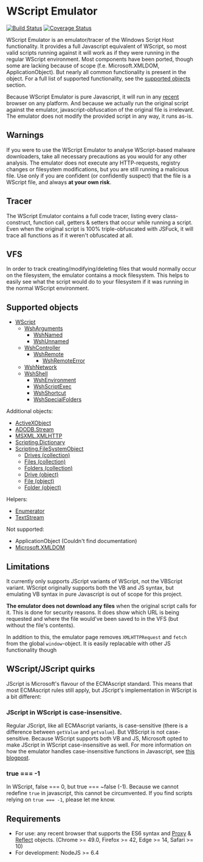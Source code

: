 # WScript Emulator

[![Build Status](https://travis-ci.org/mrpapercut/wscript.svg?branch=master)](https://travis-ci.org/mrpapercut/wscript)
[![Coverage Status](https://coveralls.io/repos/github/mrpapercut/wscript/badge.svg?branch=master)](https://coveralls.io/github/mrpapercut/wscript?branch=master)

WScript Emulator is an emulator/tracer of the Windows Script Host functionality. It provides a full Javascript equivalent of WScript, so most valid scripts running against it will work as if they were running in the regular WScript environment.
Most components have been ported, though some are lacking because of scope (f.e. Microsoft.XMLDOM, ApplicationObject). But nearly all common functionality is present in the object. For a full list of supported functionality, see the [supported objects](#user-content-supported-objects) section.

Because WScript Emulator is pure Javascript, it will run in any [recent](#user-content-requirements) browser on any platform. And because we actually run the original script against the emulator, javascript-obfuscation of the original file is irrelevant. The emulator does not modify the provided script in any way, it runs as-is.

## Warnings
If you were to use the WScript Emulator to analyse WScript-based malware downloaders, take all necessary precautions as you would for any other analysis. The emulator does not execute any HTTP-requests, registry changes or filesystem modifications, but you are still running a malicious file. Use only if you are confident (or confidently suspect) that the file is a WScript file, and always __at your own risk__.

## Tracer
The WScript Emulator contains a full code tracer, listing every class-construct, function call, getters & setters that occur while running a script. Even when the original script is 100% triple-obfuscated with JSFuck, it will trace all functions as if it weren't obfuscated at all.

## VFS
In order to track creating/modifying/deleting files that would normally occur on the filesystem, the emulator contains a mock filesystem. This helps to easily see what the script would do to your filesystem if it was running in the normal WScript environment.

## Supported objects
- [WScript](https://msdn.microsoft.com/en-us/library/at5ydy31(v=vs.84).aspx)
  - [WshArguments](https://msdn.microsoft.com/en-us/library/ss1ysb2a(v=vs.84).aspx)
    - [WshNamed](https://msdn.microsoft.com/en-us/library/d6y04sbb(v=vs.84).aspx)
    - [WshUnnamed](https://msdn.microsoft.com/en-us/library/ah2hawwc(v=vs.84).aspx)
  - [WshController](https://msdn.microsoft.com/en-us/library/xk7bxb0d(v=vs.84).aspx)
    - [WshRemote](https://msdn.microsoft.com/en-us/library/x9t3ze5y(v=vs.84).aspx)
      - [WshRemoteError](https://msdn.microsoft.com/en-us/library/d02b3e15(v=vs.84).aspx)
  - [WshNetwork](https://msdn.microsoft.com/en-us/library/s6wt333f(v=vs.84).aspx)
  - [WshShell](https://msdn.microsoft.com/en-us/library/aew9yb99(v=vs.84).aspx)
    - [WshEnvironment](https://msdn.microsoft.com/en-us/library/6s7w15a0(v=vs.84).aspx)
    - [WshScriptExec](https://msdn.microsoft.com/en-us/library/2f38xsxe(v=vs.84).aspx)
    - [WshShortcut](https://msdn.microsoft.com/en-us/library/xk6kst2k(v=vs.84).aspx)
    - [WshSpecialFolders](https://msdn.microsoft.com/en-us/library/9x9e7edx(v=vs.84).aspx)

Additional objects:
- [ActiveXObject](https://msdn.microsoft.com/en-us/library/6958xykx(v=vs.100).aspx)
- [ADODB.Stream](https://msdn.microsoft.com/en-us/library/ms677486(v=vs.85).aspx)
- [MSXML.XMLHTTP](https://msdn.microsoft.com/en-us/library/ms760305(v=vs.85).aspx)
- [Scripting.Dictionary](https://msdn.microsoft.com/en-us/library/x4k5wbx4(v=vs.84).aspx)
- [Scripting.FileSystemObject](https://msdn.microsoft.com/en-us/library/hww8txat(v=vs.84).aspx)
  - [Drives (collection)](https://msdn.microsoft.com/en-us/library/x0s9y250(v=vs.84).aspx)
  - [Files (collection)](https://msdn.microsoft.com/en-us/library/wz72a8c0(v=vs.84).aspx)
  - [Folders (collection)](https://msdn.microsoft.com/en-us/library/9kcx47hd(v=vs.84).aspx)
  - [Drive (object)](https://msdn.microsoft.com/en-us/library/ts2t8ybh(v=vs.84).aspx)
  - [File (object)](https://msdn.microsoft.com/en-us/library/1ft05taf(v=vs.84).aspx)
  - [Folder (object)](https://msdn.microsoft.com/en-us/library/1c87day3(v=vs.84).aspx)

Helpers:
- [Enumerator](https://msdn.microsoft.com/en-us/library/x32bxwys(v=vs.100).aspx)
- [TextStream](https://msdn.microsoft.com/en-us/library/312a5kbt(v=vs.84).aspx)

Not supported:
- ApplicationObject (Couldn't find documentation)
- [Microsoft.XMLDOM](https://msdn.microsoft.com/en-us/library/ms677486(v=vs.85).aspx)

## Limitations
It currently only supports JScript variants of WScript, not the VBScript variant. WScript originally supports both the VB and JS syntax, but emulating VB syntax in pure Javascript is out of scope for this project.

__The emulator does not download any files__ when the original script calls for it. This is done for security reasons. It does show which URL is being requested and where the file would've been saved to in the VFS (but without the file's contents).

In addition to this, the emulator page removes `XMLHTTPRequest` and `fetch` from the global `window`-object. It is easily replacable with other JS functionality though

## WScript/JScript quirks
JScript is Microsoft's flavour of the ECMAscript standard. This means that most ECMAscript rules still apply, but JScript's implementation in WScript is a bit different:
### JScript in WScript is case-insensitive.
Regular JScript, like all ECMAscript variants, is case-sensitive (there is a difference between `getValue` and `getvalue`). But VBScript is not case-sensitive. Because WScript supports both VB and JS, Microsoft opted to make JScript in WScript case-insensitive as well. For more information on how the emulator handles case-insensitive functions in Javascript, see [this blogpost](https://mrpapercut.com/blog/2016-11-30-case-insensitive-functions-in-javascript-with-proxy).

### true === -1
In WScript, false === 0, but true === ~false (-1). Because we cannot redefine `true` in javascript, this cannot be circumvented. If you find scripts relying on `true === -1`, please let me know.

## Requirements
- For use: any recent browser that supports the ES6 syntax and [Proxy](https://kangax.github.io/compat-table/es6/#test-Proxy) & [Reflect](https://kangax.github.io/compat-table/es6/#test-Reflect) objects. (Chrome >= 49.0, Firefox >= 42, Edge >= 14, Safari >= 10)
- For development: NodeJS >= 6.4
